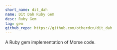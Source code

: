 ```yaml
---
short_name: dit_dah
name: Dit Dah Ruby Gem
desc: Ruby Gem
tag: gem
github_repo: https://github.com/otherdcn/dit_dah
---
```


A Ruby gem implementation of Morse code.


